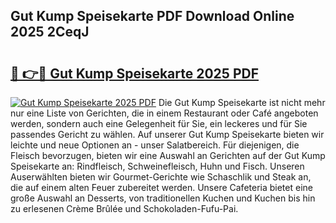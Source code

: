 ## Gut Kump Speisekarte PDF Download Online 2025 2CeqJ

# <h2><a href="http://gc68yx.nevu.top/?p=Gut+Kump+Speisekarte">🔗 👉🔴 Gut Kump Speisekarte 2025 PDF</a></h2>

[![Gut Kump Speisekarte 2025 PDF](https://i.imgur.com/dBaPXMq.png)](http://gc68yx.nevu.top/?p=Gut+Kump+Speisekarte)
Die Gut Kump Speisekarte ist nicht mehr nur eine Liste von Gerichten, die in einem Restaurant oder Café angeboten werden, sondern auch eine Gelegenheit für Sie, ein leckeres und für Sie passendes Gericht zu wählen. Auf unserer Gut Kump Speisekarte bieten wir leichte und neue Optionen an - unser Salatbereich. Für diejenigen, die Fleisch bevorzugen, bieten wir eine Auswahl an Gerichten auf der Gut Kump Speisekarte an: Rindfleisch, Schweinefleisch, Huhn und Fisch. Unseren Auserwählten bieten wir Gourmet-Gerichte wie Schaschlik und Steak an, die auf einem alten Feuer zubereitet werden. Unsere Cafeteria bietet eine große Auswahl an Desserts, von traditionellen Kuchen und Kuchen bis hin zu erlesenen Crème Brûlée und Schokoladen-Fufu-Pai.

